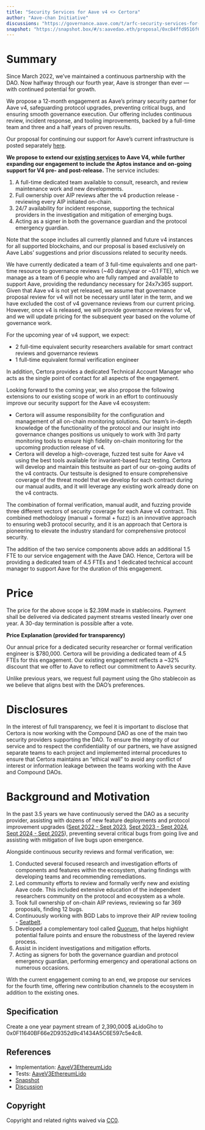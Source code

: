 ```yaml
---
title: "Security Services for Aave v4 <> Certora"
author: "Aave-chan Initiative"
discussions: "https://governance.aave.com/t/arfc-security-services-for-aave-v4-certora/23222"
snapshot: "https://snapshot.box/#/s:aavedao.eth/proposal/0xc84ffd9516f6c5248a4c79224baaf0191c8ce240a0e48482ce16594da6d0196d"
---
```


# Summary

Since March 2022, we’ve maintained a continuous partnership with the DAO. Now halfway through our fourth year, Aave is stronger than ever — with continued potential for growth.

We propose a 12-month engagement as Aave’s primary security partner for Aave v4, safeguarding protocol upgrades, preventing critical bugs, and ensuring smooth governance execution. Our offering includes continuous review, incident response, and tooling improvements, backed by a full-time team and three and a half years of proven results.

Our proposal for continuing our support for Aave’s current infrastructure is posted separately [here](https://governance.aave.com/t/arfc-security-services-for-aave-current-infrastructure-certora/23221).

**We propose to extend our [existing services](https://governance.aave.com/t/arfc-aave-certora-continuous-security-services/19262/1) to Aave V4, while further expanding our engagement to include the Aptos instance and on-going support for V4 pre- and post-release.** The service includes:

1. A full-time dedicated team available to consult, research, and review maintenance work and new developments.
2. Full ownership over AIP reviews after the v4 production release - reviewing every AIP initiated on-chain.
3. 24/7 availability for incident response, supporting the technical providers in the investigation and mitigation of emerging bugs.
4. Acting as a signer in both the governance guardian and the protocol emergency guardian.

Note that the scope includes all currently planned and future v4 instances for all supported blockchains, and our proposal is based exclusively on Aave Labs’ suggestions and prior discussions related to security needs.

We have currently dedicated a team of 3 full-time equivalents and one part-time resource to governance reviews (~40 days/year or ~0.1 FTE), which we manage as a team of 6 people who are fully ramped and available to support Aave, providing the redundancy necessary for 24x7x365 support. Given that Aave v4 is not yet released, we assume that governance proposal review for v4 will not be necessary until later in the term, and we have excluded the cost of v4 governance reviews from our current pricing. However, once v4 is released, we will provide governance reviews for v4, and we will update pricing for the subsequent year based on the volume of governance work.

For the upcoming year of v4 support, we expect:

- 2 full-time equivalent security researchers available for smart contract reviews and governance reviews
- 1 full-time equivalent formal verification engineer

In addition, Certora provides a dedicated Technical Account Manager who acts as the single point of contact for all aspects of the engagement.

Looking forward to the coming year, we also propose the following extensions to our existing scope of work in an effort to continuously improve our security support for the Aave v4 ecosystem:

- Certora will assume responsibility for the configuration and management of all on-chain monitoring solutions. Our team’s in-depth knowledge of the functionality of the protocol and our insight into governance changes positions us uniquely to work with 3rd party monitoring tools to ensure high fidelity on-chain monitoring for the upcoming production release of v4.
- Certora will develop a high-coverage, fuzzed test suite for Aave v4 using the best tools available for invariant-based fuzz testing. Certora will develop and maintain this testsuite as part of our on-going audits of the v4 contracts. Our testsuite is designed to ensure comprehensive coverage of the threat model that we develop for each contract during our manual audits, and it will leverage any existing work already done on the v4 contracts.

The combination of formal verification, manual audit, and fuzzing provide three different vectors of security coverage for each Aave v4 contract. This combined methodology (manual + formal + fuzz) is an innovative approach to ensuring web3 protocol security, and it is an approach that Certora is pioneering to elevate the industry standard for comprehensive protocol security.

The addition of the two service components above adds an additional 1.5 FTE to our service engagement with the Aave DAO. Hence, Certora will be providing a dedicated team of 4.5 FTEs and 1 dedicated technical account manager to support Aave for the duration of this engagement.

# Price

The price for the above scope is $2.39M made in stablecoins. Payment shall be delivered via dedicated payment streams vested linearly over one year. A 30-day termination is possible after a vote.

**Price Explanation (provided for transparency)**

Our annual price for a dedicated security researcher or formal verification engineer is $780,000. Certora will be providing a dedicated team of 4.5 FTEs for this engagement. Our existing engagement reflects a ~32% discount that we offer to Aave to reflect our commitment to Aave’s security.

Unlike previous years, we request full payment using the Gho stablecoin as we believe that aligns best with the DAO’s preferences.

# Disclosures

In the interest of full transparency, we feel it is important to disclose that Certora is now working with the Compound DAO as one of the main two security providers supporting the DAO. To ensure the integrity of our service and to respect the confidentiality of our partners, we have assigned separate teams to each project and implemented internal procedures to ensure that Certora maintains an “ethical wall” to avoid any conflict of interest or information leakage between the teams working with the Aave and Compound DAOs.

# Background and Motivation

In the past 3.5 years we have continuously served the DAO as a security provider, assisting with dozens of new feature deployments and protocol improvement upgrades ([Sept 2022 - Sept 2023](https://governance.aave.com/t/security-and-agility-of-aave-smart-contracts-via-continuous-formal-verification/10181/19), [Sept 2023 - Sept 2024](https://docs.google.com/document/d/1RoJPYxxf_9MAlJ6hWdl5JRHHwMW8aXGjTBGX2c3PQv0/edit?usp=sharing), [Sept 2024 - Sept 2025](https://governance.aave.com/t/certora-monthly-update/20038)), preventing several critical bugs from going live and assisting with mitigation of live bugs upon emergence.

Alongside continuous security reviews and formal verification, we:

1. Conducted several focused research and investigation efforts of components and features within the ecosystem, sharing findings with developing teams and recommending remediations.
2. Led community efforts to review and formally verify new and existing Aave code. This included extensive education of the independent researchers community on the protocol and ecosystem as a whole.
3. Took full ownership of on-chain AIP reviews, reviewing so far 369 proposals, finding 12 bugs.
4. Continuously working with BGD Labs to improve their AIP review tooling - [Seatbelt](https://github.com/bgd-labs/seatbelt-gov-v3).
5. Developed a complementary tool called [Quorum](https://github.com/Certora/Quorum), that helps highlight potential failure points and ensure the robustness of the layered review process.
6. Assist in incident investigations and mitigation efforts.
7. Acting as signers for both the governance guardian and protocol emergency guardian, performing emergency and operational actions on numerous occasions.

With the current engagement coming to an end, we propose our services for the fourth time, offering new contribution channels to the ecosystem in addition to the existing ones.

## Specification

Create a one year payment stream of 2,390,000$ aLidoGho to 0x0F11640BF66e2D9352d9c41434A5C6E597c5e4c8.

## References

- Implementation: [AaveV3EthereumLido](https://github.com/bgd-labs/aave-proposals-v3/blob/main/src/20251026_AaveV3EthereumLido_SecurityServicesForAaveV4Certora/AaveV3EthereumLido_SecurityServicesForAaveV4Certora_20251026.sol)
- Tests: [AaveV3EthereumLido](https://github.com/bgd-labs/aave-proposals-v3/blob/main/src/20251026_AaveV3EthereumLido_SecurityServicesForAaveV4Certora/AaveV3EthereumLido_SecurityServicesForAaveV4Certora_20251026.t.sol)
- [Snapshot](https://snapshot.box/#/s:aavedao.eth/proposal/0xc84ffd9516f6c5248a4c79224baaf0191c8ce240a0e48482ce16594da6d0196d)
- [Discussion](https://governance.aave.com/t/arfc-security-services-for-aave-v4-certora/23222)

## Copyright

Copyright and related rights waived via [CC0](https://creativecommons.org/publicdomain/zero/1.0/).
